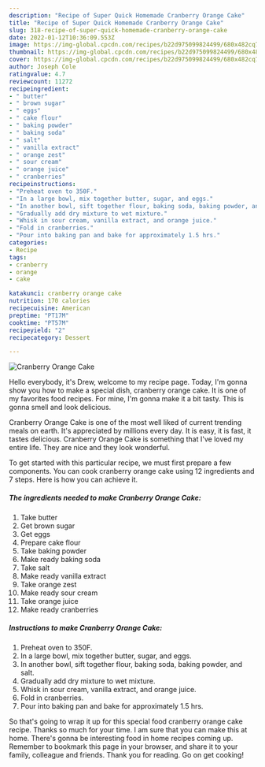 ```yaml
---
description: "Recipe of Super Quick Homemade Cranberry Orange Cake"
title: "Recipe of Super Quick Homemade Cranberry Orange Cake"
slug: 318-recipe-of-super-quick-homemade-cranberry-orange-cake
date: 2022-01-12T10:36:09.553Z
image: https://img-global.cpcdn.com/recipes/b22d975099824499/680x482cq70/cranberry-orange-cake-recipe-main-photo.jpg
thumbnail: https://img-global.cpcdn.com/recipes/b22d975099824499/680x482cq70/cranberry-orange-cake-recipe-main-photo.jpg
cover: https://img-global.cpcdn.com/recipes/b22d975099824499/680x482cq70/cranberry-orange-cake-recipe-main-photo.jpg
author: Joseph Cole
ratingvalue: 4.7
reviewcount: 11272
recipeingredient:
- " butter"
- " brown sugar"
- " eggs"
- " cake flour"
- " baking powder"
- " baking soda"
- " salt"
- " vanilla extract"
- " orange zest"
- " sour cream"
- " orange juice"
- " cranberries"
recipeinstructions:
- "Preheat oven to 350F."
- "In a large bowl, mix together butter, sugar, and eggs."
- "In another bowl, sift together flour, baking soda, baking powder, and salt."
- "Gradually add dry mixture to wet mixture."
- "Whisk in sour cream, vanilla extract, and orange juice."
- "Fold in cranberries."
- "Pour into baking pan and bake for approximately 1.5 hrs."
categories:
- Recipe
tags:
- cranberry
- orange
- cake

katakunci: cranberry orange cake 
nutrition: 170 calories
recipecuisine: American
preptime: "PT17M"
cooktime: "PT57M"
recipeyield: "2"
recipecategory: Dessert

---
```



![Cranberry Orange Cake](https://img-global.cpcdn.com/recipes/b22d975099824499/680x482cq70/cranberry-orange-cake-recipe-main-photo.jpg)

Hello everybody, it's Drew, welcome to my recipe page. Today, I'm gonna show you how to make a special dish, cranberry orange cake. It is one of my favorites food recipes. For mine, I'm gonna make it a bit tasty. This is gonna smell and look delicious.



Cranberry Orange Cake is one of the most well liked of current trending meals on earth. It's appreciated by millions every day. It is easy, it is fast, it tastes delicious. Cranberry Orange Cake is something that I've loved my entire life. They are nice and they look wonderful.


To get started with this particular recipe, we must first prepare a few components. You can cook cranberry orange cake using 12 ingredients and 7 steps. Here is how you can achieve it.

<!--inarticleads1-->

##### The ingredients needed to make Cranberry Orange Cake:

1. Take  butter
1. Get  brown sugar
1. Get  eggs
1. Prepare  cake flour
1. Take  baking powder
1. Make ready  baking soda
1. Take  salt
1. Make ready  vanilla extract
1. Take  orange zest
1. Make ready  sour cream
1. Take  orange juice
1. Make ready  cranberries




<!--inarticleads2-->

##### Instructions to make Cranberry Orange Cake:

1. Preheat oven to 350F.
1. In a large bowl, mix together butter, sugar, and eggs.
1. In another bowl, sift together flour, baking soda, baking powder, and salt.
1. Gradually add dry mixture to wet mixture.
1. Whisk in sour cream, vanilla extract, and orange juice.
1. Fold in cranberries.
1. Pour into baking pan and bake for approximately 1.5 hrs.




So that's going to wrap it up for this special food cranberry orange cake recipe. Thanks so much for your time. I am sure that you can make this at home. There's gonna be interesting food in home recipes coming up. Remember to bookmark this page in your browser, and share it to your family, colleague and friends. Thank you for reading. Go on get cooking!
